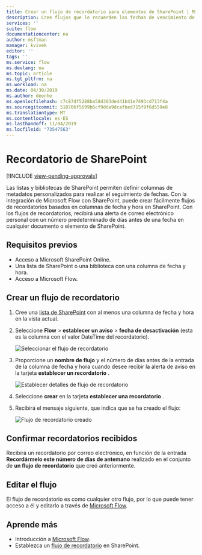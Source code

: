 ```yaml
---
title: Crear un flujo de recordatorio para elementos de SharePoint | Microsoft Docs
description: Cree flujos que le recuerden las fechas de vencimiento de los elementos de SharePoint.
services: ''
suite: flow
documentationcenter: na
author: msftman
manager: kvivek
editor: ''
tags: ''
ms.service: flow
ms.devlang: na
ms.topic: article
ms.tgt_pltfrm: na
ms.workload: na
ms.date: 04/30/2019
ms.author: deonhe
ms.openlocfilehash: c7c87df5288ba58d303de441b41e7493cd713f4a
ms.sourcegitcommit: 510706f5699b6cf9dda9dcafbed715f9f6d559e8
ms.translationtype: MT
ms.contentlocale: es-ES
ms.lasthandoff: 11/04/2019
ms.locfileid: "73547563"
---
```

# <a name="sharepoint-remind-me"></a>Recordatorio de SharePoint
[!INCLUDE [view-pending-approvals](includes/cc-rebrand.md)]

Las listas y bibliotecas de SharePoint permiten definir columnas de metadatos personalizados para realizar el seguimiento de fechas. Con la integración de Microsoft Flow con SharePoint, puede crear fácilmente flujos de recordatorios basados en columnas de fecha y hora en SharePoint. Con los flujos de recordatorios, recibirá una alerta de correo electrónico personal con un número predeterminado de días antes de una fecha en cualquier documento o elemento de SharePoint.

## <a name="prerequisites"></a>Requisitos previos
- Acceso a Microsoft SharePoint Online.
- Una lista de SharePoint o una biblioteca con una columna de fecha y hora.
- Acceso a Microsoft Flow.

## <a name="create-a-reminder-flow"></a>Crear un flujo de recordatorio

 1. Cree una [lista de SharePoint](https://support.office.com/article/Create-a-list-in-SharePoint-0D397414-D95F-41EB-ADDD-5E6EFF41B083) con al menos una columna de fecha y hora en la vista actual. 
 1. Seleccione **Flow** > **establecer un aviso** > **fecha de desactivación** (esta es la columna con el valor DateTime del recordatorio).

     ![Seleccionar el flujo de recordatorio](media/create-sharepoint-reminder-flows/select-reminder-flow.png)

1. Proporcione un **nombre de flujo** y el número de días antes de la entrada de la columna de fecha y hora cuando desee recibir la alerta de aviso en la tarjeta **establecer un recordatorio** .

    ![Establecer detalles de flujo de recordatorio](media/create-sharepoint-reminder-flows/set-reminder-details.png)

1. Seleccione **crear** en la tarjeta **establecer una recordatorio** .

1. Recibirá el mensaje siguiente, que indica que se ha creado el flujo:

    ![Flujo de recordatorio creado](media/create-sharepoint-reminder-flows/success.png)
    

## <a name="confirm-reminders-received"></a>Confirmar recordatorios recibidos

Recibirá un recordatorio por correo electrónico, en función de la entrada **Recordármelo este número de días de antemano** realizado en el conjunto de **un flujo de recordatorio** que creó anteriormente. 

## <a name="edit-your-flow"></a>Editar el flujo

El flujo de recordatorio es como cualquier otro flujo, por lo que puede tener acceso a él y editarlo a través de [Microsoft Flow](https://flow.microsoft.com).

## <a name="learn-more"></a>Aprende más

- Introducción a [Microsoft Flow](https://flow.microsoft.com).
- Establezca un [flujo de recordatorio](https://support.office.com/article/set-a-reminder-flow-23c0e172-1fc1-4ac8-a9db-cd0b81d634d8) en SharePoint.


